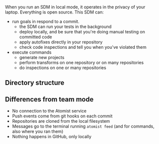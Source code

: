 When you run an SDM in local mode, it operates in the privacy of your laptop.
Everything is open source. This SDM can:

-  run goals in respond to a commit.
   - the SDM can run your tests in the background
   - deploy locally, and be sure that you're doing manual testing on committed code
   - apply autofixes directly in your repository
   - check code inspections and tell you when you've violated them
-  execute commands
   - generate new projects
   - perform transforms on one repository or on many repositories
   - do inspections on one or many repositories

## Directory structure


## Differences from team mode

-  No connection to the Atomist service
-  Push events come from git hooks on each commit
-  Repositories are cloned from the local filesystem
-  Messages go to the terminal running `atomist feed` (and for commands, also where you ran them)
-  Nothing happens in GitHub, only locally